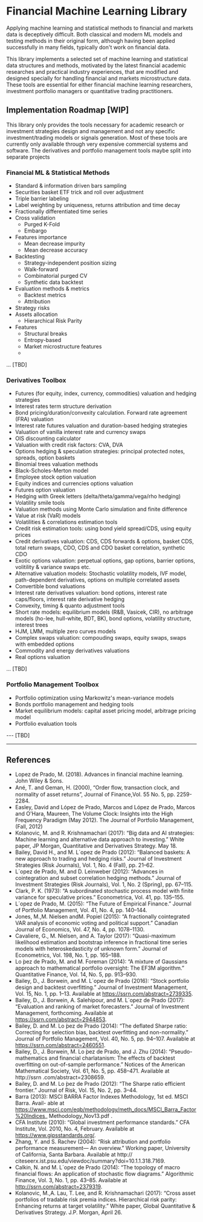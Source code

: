 # Financial Machine Learning Library

Applying machine learning and statistical methods to financial and markets data is deceptively difficult.
Both classical and modern ML models and testing methods in their original form, although having been applied
successfully in many fields, typically don't work on financial data.

This library implements a selected set of machine learning and statistical data structures and methods,
motivated by the latest financial academic researches and practical industry experiences, that are modified and designed
specially for handling financial and markets microstructure data. These tools are essential for either financial machine
learning researchers, investment portfolio managers or quantitative trading practitioners.

## Implementation Roadmap [WIP]

This library only provides the tools necessary for academic research or investment strategies design and management and
not any specific investment/trading models or signals generation.
Most of these tools are currently only available through very
expensive commercial systems and software.
The derivatives and portfolio management tools maybe split into separate projects

### Financial ML & Statistical Methods
- Standard & information driven bars sampling
- Securities basket ETF trick and roll over adjustment
- Triple barrier labeling
- Label weighting by uniqueness, returns attribution and time decay
- Fractionally differentiated time series
- Cross validation
  - Purged K-Fold
  - Embargo
- Features importance
  - Mean decrease impurity
  - Mean decrease accuracy
- Backtesting
  - Strategy-independent position sizing
  - Walk-forward
  - Combinatorial purged CV
  - Synthetic data backtest
- Evaluation methods & metrics
  - Backtest metrics
  - Attribution
- Strategy risks
- Assets allocation
  - Hierarchical Risk Parity
- Features
  - Structural breaks
  - Entropy-based
  - Market microstructure features
  - 
... [TBD]

### Derivatives Toolbox
- Futures (for equity, index, currency, commodities) valuation and hedging strategies 
- Interest rates term structure derivation
- Bond pricing/duration/convexity calculation. Forward rate agreement (FRA) valuation
- Interest rate futures valuation and duration-based hedging strategies
- Valuation of vanilla interest rate and currency swaps
- OIS discounting calculator
- Valuation with credit risk factors: CVA, DVA
- Options hedging & speculation strategies: principal protected notes, spreads, option baskets
- Binomial trees valuation methods
- Black-Scholes-Merton model
- Employee stock option valuation
- Equity indices and currencies options valuation
- Futures option valuation
- Hedging with Greek letters (delta/theta/gamma/vega/rho hedging)
- Volatility smile tools
- Valuation methods using Monte Carlo simulation and finite difference
- Value at risk (VaR) models
- Volatilities & correlations estimation tools
- Credit risk estimation tools: using bond yield spread/CDS, using equity prices
- Credit derivatives valuation: CDS, CDS forwards & options, basket CDS, total return swaps, CDO,
CDS and CDO basket correlation, synthetic CDO
- Exotic options valuation: perpetual options, gap options, barrier options, volitility & variance swaps etc.
- Alternative valuation models: Stochastic volatility models, IVF model, path-dependent derivatives,
options on multiple correlated assets
- Convertible bond valuations
- Interest rate derivatives valuation: bond options, interest rate caps/floors, interest rate derivative hedging
- Convexity, timing & quanto adjustment tools
- Short rate models: equilibrium models (R&B, Vasicek, CIR),
no arbitrage models (ho-lee, hull-white, BDT, BK), bond options, volatility structure, interest trees
- HJM, LMM, multiple zero curves models
- Complex swaps valuation: compouding swaps, equity swaps, swaps with embedded options
- Commodity and energy derivatives valuations
- Real options valuation

... [TBD]

### Portfolio Management Toolbox
- Portfolio optimization using Markowitz's mean-variance models
- Bonds portfolio management and hedging tools
- Market equilibrium models: capital asset pricing model, arbitrage pricing model
- Portfolio evaluation tools

--- [TBD]

---
## References
* Lopez de Prado, M. (2018). Advances in financial machine learning. John Wiley & Sons.
* Ané, T. and Geman, H. (2000), “Order ﬂow, transaction clock, and normality of asset returns”, Journal of Finance,Vol. 55 No. 5, pp. 2259-2284.
* Easley, David and López de Prado, Marcos and López de Prado, Marcos and O'Hara, Maureen, The Volume Clock: Insights into the High Frequency Paradigm (May 2012). The Journal of Portfolio Management, (Fall, 2012)
* Kolanovic, M. and R. Krishnamachari (2017): “Big data and AI strategies: Machine learning and alternative data approach to investing.” White paper, JP Morgan, Quantitative and Derivatives Strategy. May 18.
* Bailey, David H., and M. L´opez de Prado (2012): “Balanced baskets: A new approach to trading and hedging risks.” Journal of Investment Strategies (Risk Journals), Vol. 1, No. 4 (Fall), pp. 21–62.
* L´opez de Prado, M. and D. Leinweber (2012): “Advances in cointegration and subset correlation hedging methods.” Journal of Investment Strategies (Risk Journals), Vol. 1, No. 2 (Spring), pp. 67–115.
* Clark, P. K. (1973): “A subordinated stochastic process model with finite variance for speculative prices.” Econometrica, Vol. 41, pp. 135–155.
* L´opez de Prado, M. (2015): “The Future of Empirical Finance.” Journal of Portfolio Management, Vol. 41, No. 4, pp. 140–144.
* Jones, M.,M. Nielsen andM. Popiel (2015): “A fractionally cointegrated VAR analysis of economic voting and political support.” Canadian Journal of Economics, Vol. 47, No. 4, pp. 1078–1130.
* Cavaliere, G., M. Nielsen, and A. Taylor (2017): “Quasi-maximum likelihood estimation and bootstrap inference in fractional time series models with heteroskedasticity of unknown form.” Journal of Econometrics, Vol. 198, No. 1, pp. 165–188.
* Lo ́pez de Prado, M. and M. Foreman (2014): “A mixture of Gaussians approach to mathematical portfolio oversight: The EF3M algorithm.” Quantitative Finance, Vol. 14, No. 5, pp. 913–930.
* Bailey, D., J. Borwein, and M. L´opez de Prado (2016): “Stock portfolio design and backtest overfitting.” Journal of Investment Management, Vol. 15, No. 1, pp. 1–13. Available at https://ssrn.com/abstract=2739335.
* Bailey, D., J. Borwein, A. Salehipour, and M. L´opez de Prado (2017): “Evaluation and ranking of market forecasters.” Journal of Investment Management, forthcoming. Available at https://ssrn.com/abstract=2944853.
* Bailey, D. and M. Lo ́pez de Prado (2014): “The deflated Sharpe ratio: Correcting for selection bias, backtest overfitting and non-normality.” Journal of Portfolio Management, Vol. 40, No. 5, pp. 94–107. Available at https://ssrn.com/abstract=2460551.
* Bailey, D., J. Borwein, M. Lo ́pez de Prado, and J. Zhu (2014): “Pseudo-mathematics and financial charlatanism: The effects of backtest overfitting on out-of-sample performance.” Notices of the American Mathematical Society, Vol. 61, No. 5, pp. 458–471. Available at http://ssrn .com/abstract=2308659.
* Bailey, D. and M. Lo ́pez de Prado (2012): “The Sharpe ratio efficient frontier.” Journal of Risk, Vol. 15, No. 2, pp. 3–44.
* Barra (2013): MSCI BARRA Factor Indexes Methodology, 1st ed. MSCI Barra. Avail- able at https://www.msci.com/eqb/methodology/meth_docs/MSCI_Barra_Factor%20Indices_ Methodology_Nov13.pdf .
* CFA Institute (2010): “Global investment performance standards.” CFA Institute, Vol. 2010, No. 4, February. Available at https://www.gipsstandards.org/.
* Zhang, Y. and S. Rachev (2004): “Risk attribution and portfolio performance measurement— An overview.” Working paper, University of California, Santa Barbara. Available at http:// citeseerx.ist.psu.edu/viewdoc/summary?doi=10.1.1.318.7169.
* Calkin, N. and M. L´opez de Prado (2014): “The topology of macro financial flows: An application of stochastic flow diagrams.” Algorithmic Finance, Vol. 3, No. 1, pp. 43–85. Available at http://ssrn.com/abstract=2379319.
* Kolanovic, M.,A. Lau, T. Lee, and R. Krishnamachari (2017): “Cross asset portfolios of tradable risk premia indices. Hierarchical risk parity: Enhancing returns at target volatility.” White paper, Global Quantitative & Derivatives Strategy. J.P. Morgan, April 26.